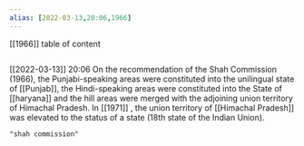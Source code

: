 ```yaml
---
alias: [2022-03-13,20:06,1966]
---
```

[[1966]]
table of content
```toc
```

[[2022-03-13]] 20:06
On the recommendation of the Shah Commission (1966), the Punjabi-speaking areas were constituted into the unilingual state of [[Punjab]], the Hindi-speaking
areas were constituted into the State of [[haryana]] and the hill areas were merged with the adjoining union territory of Himachal Pradesh.
In [[1971]] , the union territory of [[Himachal Pradesh]] was elevated to the status of a state (18th state of the Indian Union).
```query
"shah commission"
```